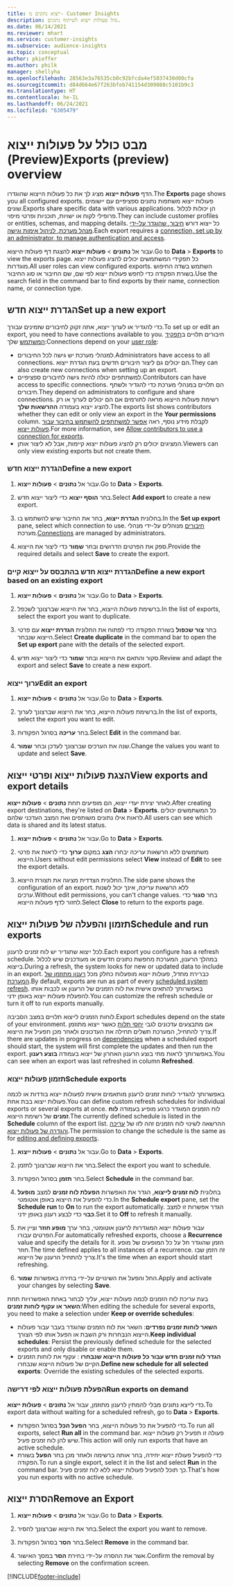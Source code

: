 ```yaml
---
title: ייצוא נתונים מ- Customer Insights
description: נהל פעולות ייצוא לשיתוף נתונים.
ms.date: 06/14/2021
ms.reviewer: mhart
ms.service: customer-insights
ms.subservice: audience-insights
ms.topic: conceptual
author: pkieffer
ms.author: philk
manager: shellyha
ms.openlocfilehash: 28563e3a76535cb0c92bfcda4ef5037430d00cfa
ms.sourcegitcommit: d84d664e67f263bfeb741154d309088c5101b9c3
ms.translationtype: HT
ms.contentlocale: he-IL
ms.lasthandoff: 06/24/2021
ms.locfileid: "6305479"
---
```

# <a name="exports-preview-overview"></a><span data-ttu-id="7a969-103">מבט כולל על פעולות ייצוא (Preview)</span><span class="sxs-lookup"><span data-stu-id="7a969-103">Exports (preview) overview</span></span>

<span data-ttu-id="7a969-104">הדף **פעולות ייצוא** מציג לך את כל פעולות הייצוא שהוגדרו.</span><span class="sxs-lookup"><span data-stu-id="7a969-104">The **Exports** page shows you all configured exports.</span></span> <span data-ttu-id="7a969-105">פעולות ייצוא משתפות נתונים ספציפיים עם יישומים שונים.</span><span class="sxs-lookup"><span data-stu-id="7a969-105">Exports share specific data with various applications.</span></span> <span data-ttu-id="7a969-106">הן יכולות לכלול פרופילי לקוח או ישויות, תוכניות ופרטי מיפוי.</span><span class="sxs-lookup"><span data-stu-id="7a969-106">They can include customer profiles or entities, schemas, and mapping details.</span></span> <span data-ttu-id="7a969-107">כל ייצוא דורש [חיבור, שהוגדר על-ידי מנהל מערכת, לניהול אימות וגישה](connections.md).</span><span class="sxs-lookup"><span data-stu-id="7a969-107">Each export requires a [connection, set up by an administrator, to manage authentication and access](connections.md).</span></span>

<span data-ttu-id="7a969-108">עבור אל **נתונים** > **פעולות ייצוא** להצגת דף פעולות הייצוא.</span><span class="sxs-lookup"><span data-stu-id="7a969-108">Go to **Data** > **Exports** to view the exports page.</span></span> <span data-ttu-id="7a969-109">כל תפקידי המשתמשים יכולים להציג פעולות ייצוא מוגדרות.</span><span class="sxs-lookup"><span data-stu-id="7a969-109">All user roles can view configured exports.</span></span> <span data-ttu-id="7a969-110">השתמש בשדה החיפוש בשורת הפקודה כדי לחפש פעולות ייצוא לפי שם, שם החיבור או סוג החיבור.</span><span class="sxs-lookup"><span data-stu-id="7a969-110">Use the search field in the command bar to find exports by their name, connection name, or connection type.</span></span>

## <a name="set-up-a-new-export"></a><span data-ttu-id="7a969-111">הגדרת ייצוא חדש</span><span class="sxs-lookup"><span data-stu-id="7a969-111">Set up a new export</span></span>

<span data-ttu-id="7a969-112">כדי להגדיר או לערוך ייצוא, אתה זקוק לחיבורים שזמינים עבורך.</span><span class="sxs-lookup"><span data-stu-id="7a969-112">To set up or edit an export, you need to have connections available to you.</span></span> <span data-ttu-id="7a969-113">חיבורים תלויים ב[תפקיד המשתמש](permissions.md) שלך:</span><span class="sxs-lookup"><span data-stu-id="7a969-113">Connections depend on your [user role](permissions.md):</span></span>
- <span data-ttu-id="7a969-114">למנהלי מערכת יש גישה לכל החיבורים.</span><span class="sxs-lookup"><span data-stu-id="7a969-114">Administrators have access to all connections.</span></span> <span data-ttu-id="7a969-115">הם יכולים גם ליצור חיבורים חדשים בעת הגדרת ייצוא.</span><span class="sxs-lookup"><span data-stu-id="7a969-115">They can also create new connections when setting up an export.</span></span>
- <span data-ttu-id="7a969-116">למשתתפים יכולה להיות גישה לחיבורים ספציפיים.</span><span class="sxs-lookup"><span data-stu-id="7a969-116">Contributors can have access to specific connections.</span></span> <span data-ttu-id="7a969-117">הם תלויים במנהלי מערכת כדי להגדיר ולשתף חיבורים.</span><span class="sxs-lookup"><span data-stu-id="7a969-117">They depend on administrators to configure and share connections.</span></span> <span data-ttu-id="7a969-118">רשימת פעולות הייצוא מראה לתורמים אם הם יכולים לערוך או רק להציג ייצוא בעמודה **ההרשאות שלך**.</span><span class="sxs-lookup"><span data-stu-id="7a969-118">The exports list shows contributors whether they can edit or only view an export in the **Your permissions** column.</span></span> <span data-ttu-id="7a969-119">לקבלת מידע נוסף, ראה [אפשר למשתתפים להשתמש בחיבור עבור פעולות ייצוא](connections.md#allow-contributors-to-use-a-connection-for-exports).</span><span class="sxs-lookup"><span data-stu-id="7a969-119">For more information, see [Allow contributors to use a connection for exports](connections.md#allow-contributors-to-use-a-connection-for-exports).</span></span>
- <span data-ttu-id="7a969-120">המציגים יכולים רק להציג פעולות ייצוא קיימות, אבל לא ליצור אותן.</span><span class="sxs-lookup"><span data-stu-id="7a969-120">Viewers can only view existing exports but not create them.</span></span>

### <a name="define-a-new-export"></a><span data-ttu-id="7a969-121">הגדרת ייצוא חדש</span><span class="sxs-lookup"><span data-stu-id="7a969-121">Define a new export</span></span>

1. <span data-ttu-id="7a969-122">עבור אל **נתונים** > **פעולות ייצוא**.</span><span class="sxs-lookup"><span data-stu-id="7a969-122">Go to **Data** > **Exports**.</span></span>

1. <span data-ttu-id="7a969-123">בחר **הוסף ייצוא** כדי ליצור ייצוא חדש.</span><span class="sxs-lookup"><span data-stu-id="7a969-123">Select **Add export** to create a new export.</span></span>

1. <span data-ttu-id="7a969-124">בחלונית **הגדרת ייצוא**, בחר את החיבור שיש להשתמש בו.</span><span class="sxs-lookup"><span data-stu-id="7a969-124">In the **Set up export** pane, select which connection to use.</span></span> <span data-ttu-id="7a969-125">[חיבורים](connections.md) מנוהלים על-ידי מנהלי מערכת.</span><span class="sxs-lookup"><span data-stu-id="7a969-125">[Connections](connections.md) are managed by administrators.</span></span> 

1. <span data-ttu-id="7a969-126">ספק את הפרטים הדרושים ובחר **שמור** כדי ליצור את הייצוא.</span><span class="sxs-lookup"><span data-stu-id="7a969-126">Provide the required details and select **Save** to create the export.</span></span>

### <a name="define-a-new-export-based-on-an-existing-export"></a><span data-ttu-id="7a969-127">הגדרת ייצוא חדש בהתבסס על ייצוא קיים</span><span class="sxs-lookup"><span data-stu-id="7a969-127">Define a new export based on an existing export</span></span>

1. <span data-ttu-id="7a969-128">עבור אל **נתונים** > **פעולות ייצוא**.</span><span class="sxs-lookup"><span data-stu-id="7a969-128">Go to **Data** > **Exports**.</span></span>

1. <span data-ttu-id="7a969-129">ברשימת פעולות הייצוא, בחר את הייצוא שברצונך לשכפל.</span><span class="sxs-lookup"><span data-stu-id="7a969-129">In the list of exports, select the export you want to duplicate.</span></span>

1. <span data-ttu-id="7a969-130">בחר **צור שכפול** בשורת הפקודה כדי לפתוח את החלונית **הגדרת ייצוא** עם פרטי הייצוא שנבחר.</span><span class="sxs-lookup"><span data-stu-id="7a969-130">Select **Create duplicate** in the command bar to open the **Set up export** pane with the details of the selected export.</span></span>

1. <span data-ttu-id="7a969-131">סקור והתאם את הייצוא ובחר **שמור** כדי ליצור ייצוא חדש.</span><span class="sxs-lookup"><span data-stu-id="7a969-131">Review and adapt the export and select **Save** to create a new export.</span></span>

### <a name="edit-an-export"></a><span data-ttu-id="7a969-132">ערוך ייצוא</span><span class="sxs-lookup"><span data-stu-id="7a969-132">Edit an export</span></span>

1. <span data-ttu-id="7a969-133">עבור אל **נתונים** > **פעולות ייצוא**.</span><span class="sxs-lookup"><span data-stu-id="7a969-133">Go to **Data** > **Exports**.</span></span>

1. <span data-ttu-id="7a969-134">ברשימת פעולות הייצוא, בחר את הייצוא שברצונך לערוך.</span><span class="sxs-lookup"><span data-stu-id="7a969-134">In the list of exports, select the export you want to edit.</span></span>

1. <span data-ttu-id="7a969-135">בחר **עריכה** בסרגל הפקודות.</span><span class="sxs-lookup"><span data-stu-id="7a969-135">Select **Edit** in the command bar.</span></span>

1. <span data-ttu-id="7a969-136">שנה את הערכים שברצונך לעדכן ובחר **שמור**.</span><span class="sxs-lookup"><span data-stu-id="7a969-136">Change the values you want to update and select **Save**.</span></span>

## <a name="view-exports-and-export-details"></a><span data-ttu-id="7a969-137">הצגת פעולות ייצוא ופרטי ייצוא</span><span class="sxs-lookup"><span data-stu-id="7a969-137">View exports and export details</span></span>

<span data-ttu-id="7a969-138">לאחר יצירת יעדי ייצוא, הם מופיעים תחת **נתונים** > **פעולות ייצוא**.</span><span class="sxs-lookup"><span data-stu-id="7a969-138">After creating export destinations, they're listed on **Data** > **Exports**.</span></span> <span data-ttu-id="7a969-139">כל המשתמשים יכולים לראות אילו נתונים משותפים ואת המצב העדכני שלהם.</span><span class="sxs-lookup"><span data-stu-id="7a969-139">All users can see which data is shared and its latest status.</span></span>

1. <span data-ttu-id="7a969-140">עבור אל **נתונים** > **פעולות ייצוא**.</span><span class="sxs-lookup"><span data-stu-id="7a969-140">Go to **Data** > **Exports**.</span></span>

1. <span data-ttu-id="7a969-141">משתמשים ללא הרשאות עריכה יבחרו **הצג** במקום **ערוך** כדי לראות את פרטי הייצוא.</span><span class="sxs-lookup"><span data-stu-id="7a969-141">Users without edit permissions select **View** instead of **Edit** to see the export details.</span></span>

1. <span data-ttu-id="7a969-142">החלונית הצדדית מציגה את תצורת הייצוא.</span><span class="sxs-lookup"><span data-stu-id="7a969-142">The side pane shows the configuration of an export.</span></span> <span data-ttu-id="7a969-143">ללא הרשאות עריכה, אינך יכול לשנות ערכים.</span><span class="sxs-lookup"><span data-stu-id="7a969-143">Without edit permissions, you can't change values.</span></span> <span data-ttu-id="7a969-144">בחר **סגור** כדי לחזור לדף פעולות הייצוא.</span><span class="sxs-lookup"><span data-stu-id="7a969-144">Select **Close** to return to the exports page.</span></span>

## <a name="schedule-and-run-exports"></a><span data-ttu-id="7a969-145">תזמון והפעלה של פעולות ייצוא</span><span class="sxs-lookup"><span data-stu-id="7a969-145">Schedule and run exports</span></span>

<span data-ttu-id="7a969-146">לכל ייצוא שתגדיר יש לוח זמנים לרענון.</span><span class="sxs-lookup"><span data-stu-id="7a969-146">Each export you configure has a refresh schedule.</span></span> <span data-ttu-id="7a969-147">במהלך הרענון, המערכת מחפשת נתונים חדשים או מעודכנים שיש לכלול בייצוא.</span><span class="sxs-lookup"><span data-stu-id="7a969-147">During a refresh, the system looks for new or updated data to include in an export.</span></span> <span data-ttu-id="7a969-148">כברירת מחדל, פעולות ייצוא מופעלות כחלק מכל [רענון מתוזמן של המערכת](system.md#schedule-tab).</span><span class="sxs-lookup"><span data-stu-id="7a969-148">By default, exports are run as part of every [scheduled system refresh](system.md#schedule-tab).</span></span> <span data-ttu-id="7a969-149">באפשרותך להתאים אישית את לוח הזמנים של הרענון או לכבות אותו להפעלת פעולות ייצוא באופן ידני.</span><span class="sxs-lookup"><span data-stu-id="7a969-149">You can customize the refresh schedule or turn it off to run exports manually.</span></span>

<span data-ttu-id="7a969-150">לוחות הזמנים לייצוא תלויים במצב הסביבה.</span><span class="sxs-lookup"><span data-stu-id="7a969-150">Export schedules depend on the state of your environment.</span></span> <span data-ttu-id="7a969-151">אם מתבצעים עדכונים לגבי [יחסי תלות](system.md#refresh-policies) כאשר ייצוא מתוזמן צריך להתחיל, המערכת תשלים תחילה את העדכונים ולאחר מכן תפעיל את הייצוא.</span><span class="sxs-lookup"><span data-stu-id="7a969-151">If there are updates in progress on [dependencies](system.md#refresh-policies) when a scheduled export should start, the system will first complete the updates and then run the export.</span></span> <span data-ttu-id="7a969-152">באפשרותך לראות מתי בוצע הרענון האחרון של ייצוא בעמודה **בוצע רענון**.</span><span class="sxs-lookup"><span data-stu-id="7a969-152">You can see when an export was last refreshed in column **Refreshed**.</span></span>

### <a name="schedule-exports"></a><span data-ttu-id="7a969-153">תזמון פעולות ייצוא</span><span class="sxs-lookup"><span data-stu-id="7a969-153">Schedule exports</span></span>

<span data-ttu-id="7a969-154">באפשרותך להגדיר לוחות זמנים לרענון מותאמים אישית לפעולות ייצוא בודדות או לכמה פעולות ייצוא בבת אחת.</span><span class="sxs-lookup"><span data-stu-id="7a969-154">You can define custom refresh schedules for individual exports or several exports at once.</span></span> <span data-ttu-id="7a969-155">לוח הזמנים המוגדר כרגע מופיע בעמודה **לוח זמנים** של רשימת הייצוא.</span><span class="sxs-lookup"><span data-stu-id="7a969-155">The currently defined schedule is listed in the **Schedule** column of the export list.</span></span> <span data-ttu-id="7a969-156">ההרשאה לשינוי לוח הזמנים זהה לזו של [עריכה והגדרה של פעולות ייצוא](export-destinations.md#set-up-a-new-export).</span><span class="sxs-lookup"><span data-stu-id="7a969-156">The permission to change the schedule is the same as for [editing and defining exports](export-destinations.md#set-up-a-new-export).</span></span> 

1. <span data-ttu-id="7a969-157">עבור אל **נתונים** > **פעולות ייצוא**.</span><span class="sxs-lookup"><span data-stu-id="7a969-157">Go to **Data** > **Exports**.</span></span>

1. <span data-ttu-id="7a969-158">בחר את הייצוא שברצונך לתזמן.</span><span class="sxs-lookup"><span data-stu-id="7a969-158">Select the export you want to schedule.</span></span>

1. <span data-ttu-id="7a969-159">בחר **תזמן** בסרגל הפקודות.</span><span class="sxs-lookup"><span data-stu-id="7a969-159">Select **Schedule** in the command bar.</span></span>

1. <span data-ttu-id="7a969-160">בחלונית **‏‫לוח זמנים לייצוא‬**, הגדר את האפשרות **הפעלת לוח זמנים** למצב **מופעל** כדי להפעיל את הייצוא באופן אוטומטי.</span><span class="sxs-lookup"><span data-stu-id="7a969-160">In the **Schedule export** pane, set the **Schedule run** to **On** to run the export automatically.</span></span> <span data-ttu-id="7a969-161">הגדר אפשרות זו למצב **כבוי** כדי לבצע רענון באופן ידני.</span><span class="sxs-lookup"><span data-stu-id="7a969-161">Set it to **Off** to refresh it manually.</span></span>

1. <span data-ttu-id="7a969-162">עבור פעולות ייצוא המוגדרות לרענון אוטומטי, בחר ערך **מופע חוזר** וציין את הפרטים עבורו.</span><span class="sxs-lookup"><span data-stu-id="7a969-162">For automatically refreshed exports, choose a **Recurrence** value and specify the details for it.</span></span> <span data-ttu-id="7a969-163">הזמן שהוגדר חל על כל המופעים של מופע חוזר.</span><span class="sxs-lookup"><span data-stu-id="7a969-163">The time defined applies to all instances of a recurrence.</span></span> <span data-ttu-id="7a969-164">זה הזמן שבו צריך להתחיל הרענון של הייצוא.</span><span class="sxs-lookup"><span data-stu-id="7a969-164">It's the time when an export should start refreshing.</span></span>

1. <span data-ttu-id="7a969-165">החל והפעל את השינויים על-ידי בחירה באפשרות **שמור**.</span><span class="sxs-lookup"><span data-stu-id="7a969-165">Apply and activate your changes by selecting **Save**.</span></span>

<span data-ttu-id="7a969-166">בעת עריכת לוח הזמנים לכמה פעולות ייצוא, עליך לבחור באחת האפשרויות תחת **‏‫השאר או עקוף לוחות זמנים‬**:</span><span class="sxs-lookup"><span data-stu-id="7a969-166">When editing the schedule for several exports, you need to make a selection under **Keep or override schedules**:</span></span>
- <span data-ttu-id="7a969-167">**‏‫השאר לוחות זמנים נפרדים‬**: השאר את לוח הזמנים שהוגדר בעבר עבור פעולות הייצוא הנבחרות ורק השבת או הפעל אותו לפי הצורך.</span><span class="sxs-lookup"><span data-stu-id="7a969-167">**Keep individual schedules**: Persist the previously defined schedule for the selected exports and only disable or enable them.</span></span>
- <span data-ttu-id="7a969-168">**‏‫הגדר לוח זמנים חדש עבור כל פעולות הייצוא שנבחרו‬** : עקוף את לוחות הזמנים הקיים של פעולות הייצוא שנבחרו.</span><span class="sxs-lookup"><span data-stu-id="7a969-168">**Define new schedule for all selected exports**: Override the existing schedules of the selected exports.</span></span>

### <a name="run-exports-on-demand"></a><span data-ttu-id="7a969-169">הפעלת פעולות ייצוא לפי דרישה</span><span class="sxs-lookup"><span data-stu-id="7a969-169">Run exports on demand</span></span>

<span data-ttu-id="7a969-170">כדי לייצא נתונים מבלי להמתין לרענון מתוזמן, עבור אל **נתונים** > **פעולות ייצוא**.</span><span class="sxs-lookup"><span data-stu-id="7a969-170">To export data without waiting for a scheduled refresh, go to **Data** > **Exports**.</span></span>

- <span data-ttu-id="7a969-171">כדי להפעיל את כל פעולות הייצוא, בחר **הפעל הכל** בסרגל הפקודות.</span><span class="sxs-lookup"><span data-stu-id="7a969-171">To run all exports, select **Run all** in the command bar.</span></span> <span data-ttu-id="7a969-172">פעולה זו תפעיל רק פעולות ייצוא שיש להן לוח זמנים פעיל.</span><span class="sxs-lookup"><span data-stu-id="7a969-172">This action will only run exports that have an active schedule.</span></span>
- <span data-ttu-id="7a969-173">כדי להפעיל פעולת ייצוא יחידה, בחר אותה ברשימה ולאחר מכן בחר **הפעל** בשורת הפקודה.</span><span class="sxs-lookup"><span data-stu-id="7a969-173">To run a single export, select it in the list and select **Run** in the command bar.</span></span> <span data-ttu-id="7a969-174">כך תוכל להפעיל פעולות ייצוא ללא לוח זמנים פעיל.</span><span class="sxs-lookup"><span data-stu-id="7a969-174">That's how you run exports with no active schedule.</span></span> 

## <a name="remove-an-export"></a><span data-ttu-id="7a969-175">הסרת ייצוא</span><span class="sxs-lookup"><span data-stu-id="7a969-175">Remove an Export</span></span>

1. <span data-ttu-id="7a969-176">עבור אל **נתונים** > **פעולות ייצוא**.</span><span class="sxs-lookup"><span data-stu-id="7a969-176">Go to **Data** > **Exports**.</span></span>

1. <span data-ttu-id="7a969-177">‏‏בחר את הייצוא שברצונך להסיר.</span><span class="sxs-lookup"><span data-stu-id="7a969-177">Select the export you want to remove.</span></span>

1. <span data-ttu-id="7a969-178">בחר **הסר** בסרגל הפקודות.</span><span class="sxs-lookup"><span data-stu-id="7a969-178">Select **Remove** in the command bar.</span></span>

1. <span data-ttu-id="7a969-179">אשר את ההסרה על-ידי בחירת **הסר** במסך האישור.</span><span class="sxs-lookup"><span data-stu-id="7a969-179">Confirm the removal by selecting **Remove** on the confirmation screen.</span></span>


[!INCLUDE[footer-include](../includes/footer-banner.md)]
